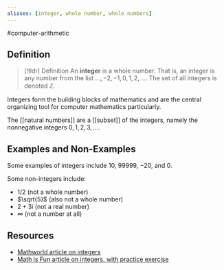 ```yaml
---
aliases: [integer, whole number, whole numbers]
---
```

#computer-arithmetic
## Definition 

> [!tldr] Definition
> An **integer** is a whole number. That is, an integer is any number from the list $\dots, -2, -1, 0, 1, 2, \dots$. The set of all integers is denoted $\mathbb{Z}$. 

Integers form the building blocks of mathematics and are the central organizing tool for computer mathematics particularly. 

The [[natural numbers]] are a [[subset]] of the integers, namely the nonnegative integers $0, 1, 2, 3, \dots$. 
## Examples and Non-Examples 

Some examples of integers include $10$, $99999$, $-20$, and $0$. 

Some non-integers include: 
- $1/2$ (not a whole number)
- $\sqrt{5}$ (also not a whole number) 
- $2 + 3i$ (not a real number) 
- $\infty$ (not a number at all) 
## Resources 

- [Mathworld article on integers](https://mathworld.wolfram.com/Integer.html) 
- [Math is Fun article on integers, with practice exercise](https://www.mathsisfun.com/definitions/integer.html)
